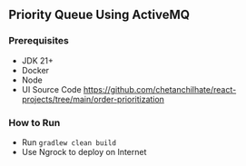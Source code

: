 ## Priority Queue Using ActiveMQ

### Prerequisites
* JDK 21+
* Docker
* Node
* UI Source Code https://github.com/chetanchilhate/react-projects/tree/main/order-prioritization

### How to Run
* Run `gradlew clean build`
* Use Ngrock to deploy on Internet
